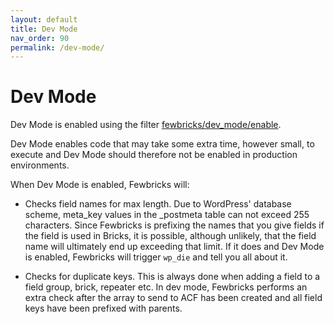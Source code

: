 ```yaml
---
layout: default
title: Dev Mode
nav_order: 90
permalink: /dev-mode/
---
```


# Dev Mode

Dev Mode is enabled using the filter [fewbricks/dev_mode/enable](/filters/dev_mode--enable).

Dev Mode enables code that may take some extra time, however small, to execute and Dev Mode should therefore not be enabled in production environments.

When Dev Mode is enabled, Fewbricks will:

- Checks field names for max length. Due to WordPress' database scheme, meta_key values in the _postmeta table can
not exceed 255 characters. Since Fewbricks is prefixing the names that you give fields if the field is used in
Bricks, it is possible, although unlikely, that the field name will ultimately end up exceeding that limit. If it
does and Dev Mode is enabled, Fewbricks will trigger `wp_die` and tell you all about it.

- Checks for duplicate keys. This is always done when adding a field to a field group, brick, repeater etc. In dev
mode, Fewbricks performs an extra check after the array to send to ACF has been created and all field keys have been
prefixed with parents.



